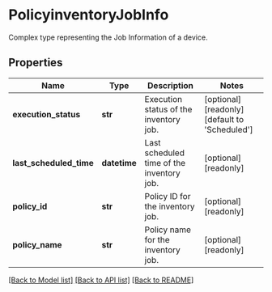 # PolicyinventoryJobInfo

Complex type representing the Job Information of a device. 
## Properties
Name | Type | Description | Notes
------------ | ------------- | ------------- | -------------
**execution_status** | **str** | Execution status of the inventory job.   | [optional] [readonly] [default to 'Scheduled']
**last_scheduled_time** | **datetime** | Last scheduled time of the inventory job.   | [optional] [readonly] 
**policy_id** | **str** | Policy ID for the inventory job.   | [optional] [readonly] 
**policy_name** | **str** | Policy name for the inventory job.    | [optional] [readonly] 

[[Back to Model list]](../README.md#documentation-for-models) [[Back to API list]](../README.md#documentation-for-api-endpoints) [[Back to README]](../README.md)


